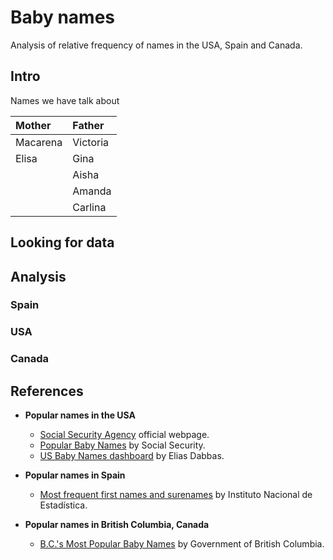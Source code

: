 # Baby names
Analysis of relative frequency of names in the USA, Spain and Canada.

## Intro

Names we have talk about

|Mother   | Father  |
|:--------|:--------|
|Macarena |Victoria |
|Elisa    |Gina     |
|         |Aisha    |
|         |Amanda   |
|         |Carlina  |

## Looking for data

## Analysis

### Spain

### USA

### Canada





## References
- __Popular names in the USA__
    - [Social Security Agency](https://www.ssa.gov/oact/babynames/) official webpage.  
    - [Popular Baby Names](https://www.ssa.gov/oact/babynames/limits.html) by Social Security.  
    - [US Baby Names dashboard](https://www.dashboardom.com/us-baby-names) by Elias Dabbas.  

- __Popular names in Spain__
    - [Most frequent first names and surenames](https://www.ine.es/dyngs/INEbase/es/operacion.htm?c=Estadistica_C&cid=1254736177009&menu=resultados&idp=1254734710990#!tabs-1254736195454) by Instituto Nacional de Estadística.

- __Popular names in British Columbia, Canada__
    - [B.C.'s Most Popular Baby Names](https://www2.gov.bc.ca/gov/content/life-events/statistics-reports/bc-s-most-popular-baby-names) by Government of British Columbia.
